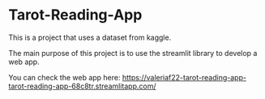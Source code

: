 # Tarot-Reading-App

This is a project that uses a dataset from kaggle.

The main purpose of this project is to use the streamlit library to develop a web app.

You can check the web app here:
https://valeriaf22-tarot-reading-app-tarot-reading-app-68c8tr.streamlitapp.com/ 

